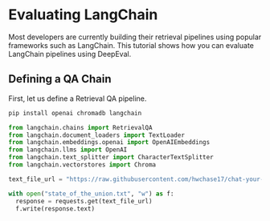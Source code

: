 # Evaluating LangChain

Most developers are currently building their retrieval pipelines using popular frameworks such as LangChain. This tutorial shows how you can evaluate LangChain pipelines using DeepEval.

## Defining a QA Chain

First, let us define a Retrieval QA pipeline.

```bash
pip install openai chromadb langchain
```

```python
from langchain.chains import RetrievalQA
from langchain.document_loaders import TextLoader
from langchain.embeddings.openai import OpenAIEmbeddings
from langchain.llms import OpenAI
from langchain.text_splitter import CharacterTextSplitter
from langchain.vectorstores import Chroma

text_file_url = "https://raw.githubusercontent.com/hwchase17/chat-your-data/master/state_of_the_union.txt"

with open("state_of_the_union.txt", "w") as f:
  response = requests.get(text_file_url)
  f.write(response.text)

```
